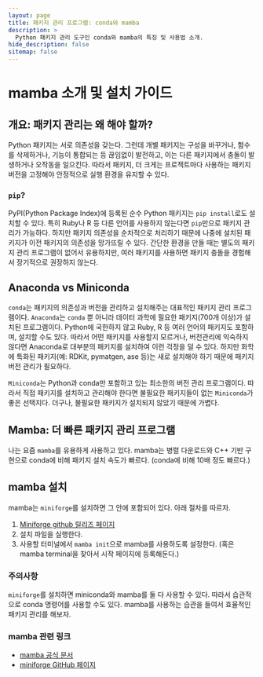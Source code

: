 ```yaml
---
layout: page
title: 패키지 관리 프로그램: conda와 mamba
description: >
  Python 패키지 관리 도구인 conda와 mamba의 특징 및 사용법 소개.
hide_description: false
sitemap: false
---
```


# mamba 소개 및 설치 가이드

## 개요: 패키지 관리는 왜 해야 할까?
Python 패키지는 서로 의존성을 갖는다. 그런데 개별 패키지는 구성을 바꾸거나, 함수를 삭제하거나, 기능이 통합되는 등 끊임없이 발전하고, 이는 다른 패키지에서 충돌이 발생하거나 오작동을 일으킨다. 따라서 패키지, 더 크게는 프로젝트마다 사용하는 패키지 버전을 고정해야 안정적으로 실행 환경을 유지할 수 있다.

### `pip`?
PyPI(Python Package Index)에 등록된 순수 Python 패키지는 `pip install`로도 설치할 수 있다. 특히 Ruby나 R 등 다른 언어를 사용하지 않는다면 `pip`만으로 패키지 관리가 가능하다. 하지만 패키지 의존성을 순차적으로 처리하기 때문에 나중에 설치된 패키지가 이전 패키지의 의존성을 망가뜨릴 수 있다. 간단한 환경을 만들 때는 별도의 패키지 관리 프로그램이 없어서 유용하지만, 여러 패키지를 사용하면 패키지 충돌을 경험해서 장기적으로 권장하지 않는다.

## Anaconda vs Miniconda
`conda`는 패키지의 의존성과 버전을 관리하고 설치해주는 대표적인 패키지 관리 프로그램이다. `Anaconda`는 `conda` 뿐 아니라 데이터 과학에 필요한 패키지(700개 이상)가 설치된 프로그램이다. Python에 국한하지 않고 Ruby, R 등 여러 언어의 패키지도 포함하며, 설치할 수도 있다. 따라서 어떤 패키지를 사용할지 모르거나, 버전관리에 익숙하지 않다면 Anaconda로 대부분의 패키지를 설치하여 이런 걱정을 덜 수 있다. 하지만 화학에 특화된 패키지(예: RDKit, pymatgen, ase 등)는 새로 설치해야 하기 때문에 패키지 버전 관리가 필요하다.

`Miniconda`는 Python과 conda만 포함하고 있는 최소한의 버전 관리 프로그램이다. 따라서 직접 패키지를 설치하고 관리해야 한다면 불필요한 패키지들이 없는 `Miniconda`가 좋은 선택지다. 더구나, 불필요한 패키지가 설치되지 않았기 때문에 가볍다.

## Mamba: 더 빠른 패키지 관리 프로그램
나는 요즘 `mamba`를 유용하게 사용하고 있다. mamba는 병렬 다운로드와 C++ 기반 구현으로 conda에 비해 패키지 설치 속도가 빠르다. (conda에 비해 10배 정도 빠르다.)

## mamba 설치

mamba는 `miniforge`를 설치하면 그 안에 포함되어 있다. 아래 절차를 따르자.
1. [Miniforge github 릴리즈 페이지](https://github.com/conda-forge/miniforge/releases/tag/24.11.3-2)
2. 설치 파일을 실행한다.
3. 사용할 터미널에서 `mamba init`으로 mamba를 사용하도록 설정한다. (혹은 mamba terminal을 찾아서 시작 페이지에 등록해둔다.)

### 주의사항
`miniforge`를 설치하면 miniconda와 mamba를 둘 다 사용할 수 있다. 따라서 습관적으로 conda 명령어를 사용할 수도 있다. mamba를 사용하는 습관을 들여서 효율적인 패키지 관리를 해보자.

### mamba 관련 링크
- [mamba 공식 문서](https://mamba.readthedocs.io/)
- [miniforge GitHub 페이지](https://github.com/conda-forge/miniforge)
